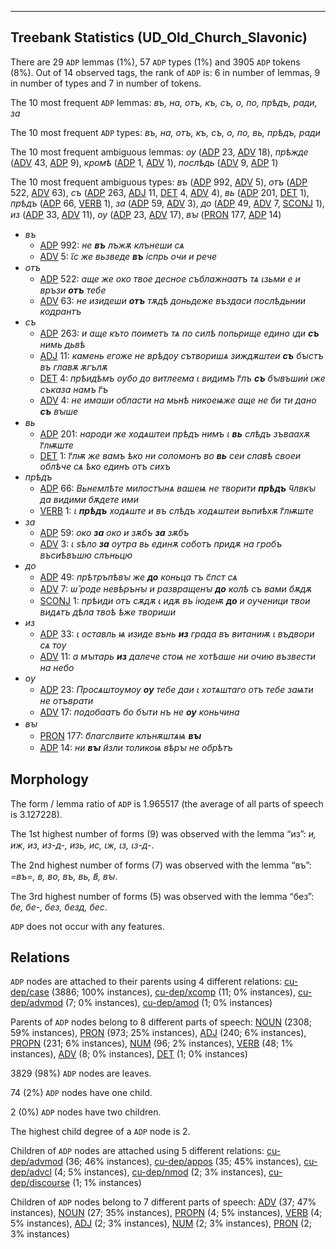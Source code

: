 

--------------------------------------------------------------------------------

## Treebank Statistics (UD_Old_Church_Slavonic)

There are 29 `ADP` lemmas (1%), 57 `ADP` types (1%) and 3905 `ADP` tokens (8%).
Out of 14 observed tags, the rank of `ADP` is: 6 in number of lemmas, 9 in number of types and 7 in number of tokens.

The 10 most frequent `ADP` lemmas: <em>въ, на, отъ, къ, съ, о, по, прѣдъ, ради, за</em>

The 10 most frequent `ADP` types:  <em>въ, на, отъ, къ, съ, о, по, вь, прѣдъ, ради</em>

The 10 most frequent ambiguous lemmas: <em>оу</em> ([ADP]() 23, [ADV]() 18), <em>прѣжде</em> ([ADV]() 43, [ADP]() 9), <em>кромѣ</em> ([ADP]() 1, [ADV]() 1), <em>послѣдь</em> ([ADV]() 9, [ADP]() 1)

The 10 most frequent ambiguous types:  <em>въ</em> ([ADP]() 992, [ADV]() 5), <em>отъ</em> ([ADP]() 522, [ADV]() 63), <em>съ</em> ([ADP]() 263, [ADJ]() 11, [DET]() 4, [ADV]() 4), <em>вь</em> ([ADP]() 201, [DET]() 1), <em>прѣдъ</em> ([ADP]() 66, [VERB]() 1), <em>за</em> ([ADP]() 59, [ADV]() 3), <em>до</em> ([ADP]() 49, [ADV]() 7, [SCONJ]() 1), <em>из</em> ([ADP]() 33, [ADV]() 11), <em>оу</em> ([ADP]() 23, [ADV]() 17), <em>вꙑ</em> ([PRON]() 177, [ADP]() 14)


* <em>въ</em>
  * [ADP]() 992: <em>не <b>въ</b> лъжѫ клънеши сѧ</em>
  * [ADV]() 5: <em>ꙇ҃с же вьзведе <b>въ</b> іспрь очи и рече</em>
* <em>отъ</em>
  * [ADP]() 522: <em>аще же око твое десное съблажнаатъ тѧ ꙇзьми е и връзи <b>отъ</b> тебе</em>
  * [ADV]() 63: <em>не изидеши <b>отъ</b> тѫдѣ доньдеже въздаси послѣдьнии кодрантъ</em>
* <em>съ</em>
  * [ADP]() 263: <em>и аще къто поиметъ тѧ по силѣ попьрище едино ꙇди <b>съ</b> нимь дьвѣ</em>
  * [ADJ]() 11: <em>камень егоже не врѣдоу сътворишѧ зиждѫштеи <b>съ</b> бꙑстъ въ главѫ ѫгълѫ</em>
  * [DET]() 4: <em>прѣидѣмъ оубо до витлеема ꙇ видимъ г҃лъ <b>съ</b> бꙑвъшии҅ ꙇже съказа намъ г҃ъ</em>
  * [ADV]() 4: <em>не имаши области на мьнѣ никоеѩже аще не би ти дано <b>съ</b> вꙑше</em>
* <em>вь</em>
  * [ADP]() 201: <em>народи же ходѧштеи прѣдъ нимъ ꙇ <b>вь</b> слѣдъ зъваахѫ г҃лѭште</em>
  * [DET]() 1: <em>г҃лѭ же вамъ ѣко ни соломонъ во <b>вь</b> сеи славѣ своеи облѣче сѧ ѣко единъ отъ сихъ</em>
* <em>прѣдъ</em>
  * [ADP]() 66: <em>Вьнемлѣте милостꙑнѧ вашеѩ не творити <b>прѣдъ</b> ч҃лвкꙑ да видими бѫдете ими</em>
  * [VERB]() 1: <em>ꙇ <b>прѣдъ</b> ходѧште и въ слѣдъ ходѧштеи вьпиѣхѫ г҃лѭште</em>
* <em>за</em>
  * [ADP]() 59: <em>око <b>за</b> око и зѫбъ <b>за</b> зѫбъ</em>
  * [ADV]() 3: <em>ꙇ ѕѣло <b>за</b> оутра вь единѫ соботъ придѫ на гробъ въсиѣвъшю слъньцю</em>
* <em>до</em>
  * [ADP]() 49: <em>прѣтръпѣвꙑ же <b>до</b> коньца тъ с҃пст сѧ</em>
  * [ADV]() 7: <em>ѡ̆ роде невѣрънꙑ и развращенꙑ <b>до</b> колѣ съ вами бѫдѫ</em>
  * [SCONJ]() 1: <em>прѣиди отъ сѫдѫ ꙇ идѫ въ іюдеѭ <b>до</b> и оученици твои видѧтъ дѣла твоѣ ѣже твориши</em>
* <em>из</em>
  * [ADP]() 33: <em>ꙇ оставль ѩ изиде вънь <b>из</b> града въ витаниѭ ꙇ въдвори сѧ тоу</em>
  * [ADV]() 11: <em>а мꙑтарь <b>из</b> далече стоѩ не хотѣаше ни очию възвести на небо</em>
* <em>оу</em>
  * [ADP]() 23: <em>Просѧштоумоу <b>оу</b> тебе даи ꙇ хотѧштаго отъ тебе заѩти не отъврати</em>
  * [ADV]() 17: <em>подобаатъ бо бꙑти нъ не <b>оу</b> коньчина</em>
* <em>вꙑ</em>
  * [PRON]() 177: <em>б҃лагслвите клънѫштѧѩ <b>вꙑ</b></em>
  * [ADP]() 14: <em>ни <b>вꙑ</b> и҃зли толикоѩ вѣрꙑ не обрѣтъ</em>

## Morphology

The form / lemma ratio of `ADP` is 1.965517 (the average of all parts of speech is 3.127228).

The 1st highest number of forms (9) was observed with the lemma “из”: <em>и, иж, из, из-д-, изь, ис, ꙇж, ꙇз, ꙇз-д-</em>.

The 2nd highest number of forms (7) was observed with the lemma “въ”: <em>=въ=, в, во, въ, вь, в҃, вꙑ</em>.

The 3rd highest number of forms (5) was observed with the lemma “без”: <em>бе, бе-, без, безд, бес</em>.

`ADP` does not occur with any features.


## Relations

`ADP` nodes are attached to their parents using 4 different relations: [cu-dep/case]() (3886; 100% instances), [cu-dep/xcomp]() (11; 0% instances), [cu-dep/advmod]() (7; 0% instances), [cu-dep/amod]() (1; 0% instances)

Parents of `ADP` nodes belong to 8 different parts of speech: [NOUN]() (2308; 59% instances), [PRON]() (973; 25% instances), [ADJ]() (240; 6% instances), [PROPN]() (231; 6% instances), [NUM]() (96; 2% instances), [VERB]() (48; 1% instances), [ADV]() (8; 0% instances), [DET]() (1; 0% instances)

3829 (98%) `ADP` nodes are leaves.

74 (2%) `ADP` nodes have one child.

2 (0%) `ADP` nodes have two children.

The highest child degree of a `ADP` node is 2.

Children of `ADP` nodes are attached using 5 different relations: [cu-dep/advmod]() (36; 46% instances), [cu-dep/appos]() (35; 45% instances), [cu-dep/advcl]() (4; 5% instances), [cu-dep/nmod]() (2; 3% instances), [cu-dep/discourse]() (1; 1% instances)

Children of `ADP` nodes belong to 7 different parts of speech: [ADV]() (37; 47% instances), [NOUN]() (27; 35% instances), [PROPN]() (4; 5% instances), [VERB]() (4; 5% instances), [ADJ]() (2; 3% instances), [NUM]() (2; 3% instances), [PRON]() (2; 3% instances)

